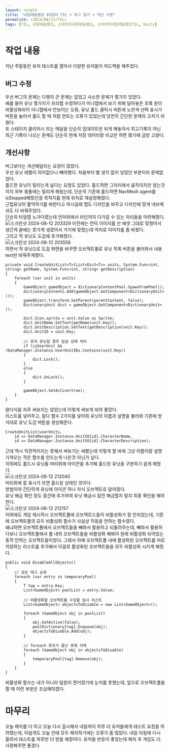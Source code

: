 ```yaml
---
layout: single
title: "내일배움캠프 83일차 TIL + 버그 잡기 + 개선 사항"
permalink: /2024/08/12/TIL/
tags: [TIL, 내일배움캠프, 스파르타내일배움캠프, 스파르타내일배움캠프TIL, Unity]
---
```


# 작업 내용
지난 주말동안 유저 테스트를 열어서 다양한 유저들이 피드백을 해주었다.  
## 버그 수정
우선 버그의 문제는 다행히 큰 문제는 없었고 사소한 문제가 몇가지 있었다.  
예를 들어 유닛 몇가지가 프리팹 수정하다가 미니맵에서 보기 위해 달아놓은 초록 원이 비활성화되어 미니맵에서 안보이는 오류, 유닛 홀드 클릭시 버튼에 노란색 선택 표시가 버튼을 눌러서 홀드 할 때 처럼 안뜨는 오류가 있었는데 당연히 간단한 문제라 고치기 쉬웠다.  
또 스테이지 클리어시 뜨는 메달을 단순히 업데이트만 되게 해놓아서 최고기록이 아닌 최근 기록이 나오는 문제도 단순히 현재 저장 데이터랑 비교만 하면 됐기에 금방 고쳤다.  
## 개선사항
버그보다는 개선해달라는 요청이 많았다.  
우선 유닛 레벨이 의미없으니 빼야했다. 처음부터 별 생각 없이 넣었던 부분이라 문제없었다.  
홀드한 유닛이 밀리는게 싫다는 요청도 있었다. 홀드하면 그자리에서 움직이지만 않는것이지 외부 충돌에는 밀리게 해뒀는데, 단순히 기존에 홀드하면 NavMesh agent를 isStopped해줬던걸 목적지를 현재 위치로 재설정해줬다.  
근접유닛이 활약하기를 바란다고 하시길래 맵도 디자인을 바꾸고 디자인에 맞게 네브메쉬도 다 바꿔주었다.  
단순히 타일맵 노가다였는데 언덕위에서 라인까지 다가갈 수 있는 자리들을 마련해줬다.  
![스크린샷 2024-08-12 203329](https://github.com/user-attachments/assets/89e98d61-690d-4c3e-ac0b-d0bc607994f1)
이전에는 언덕 이미지를 산 에셋 그대로 맞췄어서 생긴게 끝에는 못가게 생겼어서 거기에 맞췄는데 억지로 이미지를 좀 바꿨다.  
그리고 적 유닛도 도감에 추가해줬다.  
![스크린샷 2024-08-12 203558](https://github.com/user-attachments/assets/876d4ebd-72de-4fe1-be4b-3e2b86d21fa5)  
하면서 적 유닛으로 도감 화면을 바꾸면 오브젝트풀로 유닛 목록 버튼을 불러와서 내용 text만 바꿔주게했다.  
```
private void CreateUnitList<T>(List<Dict<T>> units, System.Func<int, string> getName, System.Func<int, string> getDescription)
{
    foreach (var unit in units)
    {
        GameObject gameObject = dictionaryContentPool.SpawnFromPool();
        dictionaryContents.Add(gameObject.GetComponent<DictionaryUnit>());
        gameObject.transform.SetParent(parentContent, false);
        DictionaryUnit dict = gameObject.GetComponent<DictionaryUnit>();

        dict.Icon.sprite = unit.Value as Sprite;
        dict.UnitName.SetText(getName(unit.Key));
        dict.UnitDescription.SetText(getDescription(unit.Key));
        dict.UnitID = unit.Key;

        // 유저 유닛일 경우 잠금 상태 처리
        if (isUserUnit && !DataManager.Instance.UserUnitIDs.Contains(unit.Key))
        {
            dict.Lock();
        }
        else
        {
            dict.UnLock();
        }

        gameObject.SetActive(true);
    }
}
```
람다식을 자주 써보지는 않았는데 이렇게 써보게 되어 좋았다.  
리스트를 넣어주고, 람다 함수 2가지를 넣어줘 유닛의 이름과 설명을 불러와 기존에 방식대로 유닛 도감 버튼을 생성해준다.  
```
CreateUnitList(userUnits,
    id => DataManager.Instance.UnitSO[id].CharacterName,
    id => DataManager.Instance.UnitSO[id].CharacterDescription);
```
근데 역시 직관적이지는 못해서 써보기는 써봤는데 이렇게 할 바에 그냥 이름이랑 설명 가져오는 작은 함수를 만드는게 나은것 아닌가 싶다.  
이외에도 홀드시 유닛들 머리위에 아이콘을 추가해 홀드된 유닛을 구분하기 쉽게 해줬다.  
![스크린샷 2024-08-12 212040](https://github.com/user-attachments/assets/64680de7-2877-43c1-9ced-5de42cf8cb45)  
머리위에 칼 표시가 뜨면 홀드된 상태인 것이다.  
방법이야 간단하게 유닛에 아이콘 하나 자식 오브젝트로 달아줬다.  
유닛 해금 확인 창도 중간에 추가하여 유닛 해금시 잠깐 해금할지 말지 최종 확인을 해야한다.  
![스크린샷 2024-08-12 212157](https://github.com/user-attachments/assets/6ec00cc6-59db-4095-aead-b541f36fa02e)  
이외에도 게임 재시작시 오브젝트풀에 오브젝트드들이 비활성화가 잘 안되었는데, 기존에 오브젝트풀의 모두 비활성화 함수가 사실상 작동을 안하는 함수였다.  
왜냐하면 오브젝트풀에서 오브젝트들을 빼와서 활용하고 되돌려주는데, 빼와서 활용하다보니 오브젝트풀에서 풀 내의 오브젝트들을 비활성화 해봐야 원래 비활성화 되어있는 동작 안하는 오브젝트들이었다. 그래서 아예 오브젝트풀 내에 활성화된 오브젝트를 따로 저장하는 리스트를 추가해서 이걸로 활성화된 오브젝트들을 모두 비활성화 시키게 해줬다.  
```
public void DisableAllObjects()
{
    // 모든 태그 순회
    foreach (var entry in temporaryPool)
    {
        T tag = entry.Key;
        List<GameObject> poolList = entry.Value;

        // 비활성화할 오브젝트를 수집할 임시 리스트
        List<GameObject> objectsToDisable = new List<GameObject>();

        foreach (GameObject obj in poolList)
        {
            obj.SetActive(false);
            poolDictionary[tag].Enqueue(obj);
            objectsToDisable.Add(obj);
        }

        // foreach 루프가 끝난 후에 삭제
        foreach (GameObject obj in objectsToDisable)
        {
            temporaryPool[tag].Remove(obj);
        }
    }
}
```
비활성화 함수는 내가 아니라 팀원이 짠거였기에 눈치를 못챘는데, 앞으로 오브젝트풀을 짤 때 이런 부분은 조심해야겠다.  

# 마무리
오늘 패치를 다 하고 오늘 다시 출시해서 내일까지 하루 더 유저들에게 테스트 요청을 하려했는데, 아쉽게도 오늘 안에 모두 패치하기에는 오류가 좀 많았다. 내일 아침에 다시 올려서 테스트를 하루만 더 받을 예정이다. 유저들 반응이 좋았는데 패치 후 게임도 더 사랑해주면 좋겠다.  
